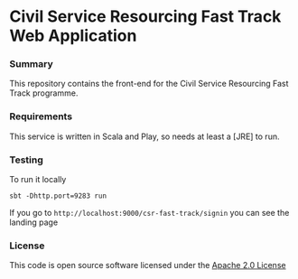 # Civil Service Resourcing Fast Track Web Application

### Summary
This repository contains the front-end for the Civil Service Resourcing Fast Track programme.

### Requirements
This service is written in Scala and Play, so needs at least a [JRE] to run.

### Testing
To run it locally
	
	sbt -Dhttp.port=9283 run
	

If you go to `http://localhost:9000/csr-fast-track/signin` you can see the landing page

### License

This code is open source software licensed under the [Apache 2.0 License]("http://www.apache.org/licenses/LICENSE-2.0.html")